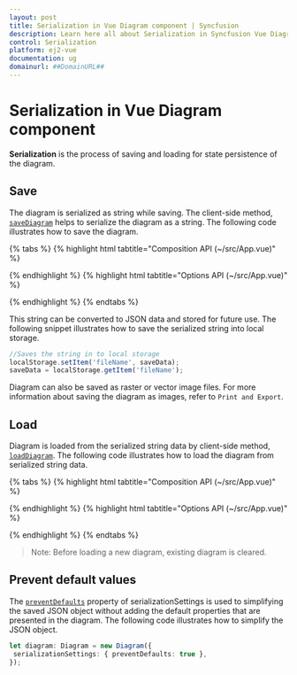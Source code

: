 ```yaml
---
layout: post
title: Serialization in Vue Diagram component | Syncfusion
description: Learn here all about Serialization in Syncfusion Vue Diagram component of Syncfusion Essential JS 2 and more.
control: Serialization 
platform: ej2-vue
documentation: ug
domainurl: ##DomainURL##
---
```


# Serialization in Vue Diagram component

**Serialization** is the process of saving and loading for state persistence of the diagram.

## Save

The diagram is serialized as string while saving. The client-side method, [`saveDiagram`](https://ej2.syncfusion.com/vue/documentation/api/diagram/#savediagram) helps to serialize the diagram as a string. The following code illustrates how to save the diagram.

{% tabs %}
{% highlight html tabtitle="Composition API (~/src/App.vue)" %}

<template>
  <div id="app">
    <ejs-diagram ref="diagramObject" id="diagram" :width='width' :height='height'></ejs-diagram>
  </div>
</template>
<script setup>
import { onMounted, ref } from "vue";
import { DiagramComponent as EjsDiagram } from "@syncfusion/ej2-vue-diagrams";

const diagramObject = ref(null);
const width = "100%";
const height = "350px";

onMounted(function () {
  let diagramInstance = diagramObject.value.ej2Instances;
  //returns serialized string of the Diagram
  let saveData = diagramInstance.saveDiagram();
});
</script>

{% endhighlight %}
{% highlight html tabtitle="Options API (~/src/App.vue)" %}

<template>
  <div id="app">
    <ejs-diagram ref="diagramObject" id="diagram" :width='width' :height='height'></ejs-diagram>
  </div>
</template>
<script>
import { DiagramComponent } from "@syncfusion/ej2-vue-diagrams";

export default {
  name: 'App',
  components: {
    'ej2-diagram': DiagramComponent
  },
  data() {
    return {
      width: "100%",
      height: "350px",
    }
  },
  mounted: function () {
    let diagramInstance = this.$refs.diagramObject.ej2Instances;
    //returns serialized string of the Diagram
    let saveData = diagramInstance.saveDiagram();
  }
}
</script>

{% endhighlight %}
{% endtabs %}

This string can be converted to JSON data and stored for future use. The following snippet illustrates how to save the serialized string into local storage.

```javascript
//Saves the string in to local storage
localStorage.setItem('fileName', saveData);
saveData = localStorage.getItem('fileName');

```

Diagram can also be saved as raster or vector image files. For more information about saving the diagram as images, refer to `Print and Export`.

## Load

Diagram is loaded from the serialized string data by client-side method, [`loadDiagram`](https://ej2.syncfusion.com/vue/documentation/api/diagram/#loaddiagram).
The following code illustrates how to load the diagram from serialized string data.

{% tabs %}
{% highlight html tabtitle="Composition API (~/src/App.vue)" %}

<template>
  <div id="app">
    <ejs-diagram ref="diagramObject" id="diagram" :width='width' :height='height'></ejs-diagram>
  </div>
</template>
<script>
import { DiagramComponent } from "@syncfusion/ej2-vue-diagrams";

export default {
  name: 'app',
  components: {
    'ej2-diagram': DiagramComponent
  },
  data() {
    return {
      width: "100%",
      height: "350px",
    }
  },
  mounted: function () {
    let diagram = this.$refs.diagramObject.ej2Instances;
    //Loads the Diagram from saved json data
    diagram.loadDiagram(saveData);
  }
}
</script>

{% endhighlight %}
{% highlight html tabtitle="Options API (~/src/App.vue)" %}

<template>
  <div id="app">
    <ejs-diagram ref="diagramObject" id="diagram" :width='width' :height='height'></ejs-diagram>
  </div>
</template>
<script setup>
import { onMounted, ref } from "vue";
import { DiagramComponent as EjsDiagram } from "@syncfusion/ej2-vue-diagrams";

const diagramObject = ref(null);
const width = "100%";
const height = "350px";

onMounted(function () {
  let diagram = diagramObject.value.ej2Instances;
  //Loads the Diagram from saved json data
  diagram.loadDiagram(saveData);
})
</script>

{% endhighlight %}
{% endtabs %}

>Note: Before loading a new diagram, existing diagram is cleared.

## Prevent default values

The [`preventDefaults`](https://ej2.syncfusion.com/vue/documentation/api/diagram/serializationSettingsModel) property of serializationSettings is used to simplifying the saved JSON object without adding the default properties that are presented in the diagram.
The following code illustrates how to simplify the JSON object.

```ts
let diagram: Diagram = new Diagram({
 serializationSettings: { preventDefaults: true },
});
```